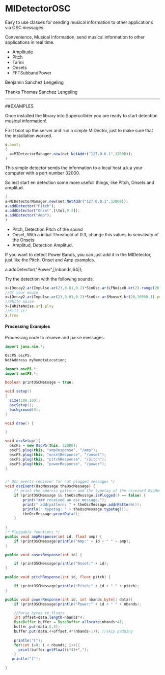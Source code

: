 # MIDetectorOSC

Easy to use classes for sending musical information to other applications via OSC messages.

Convenience, Musical Information, send musical information to other applications in real time.

- Amplitude
- Pitch
- Tarini
- Onsets
- FFTSubbandPower


Benjamin Sanchez Lengeling

Thanks
Thomas Sanchez Lengeling

-----

##EXAMPLES

Once installed the library into Supercollider you are ready to start detection musical information!.

First boot up the server and run a simple MIDector, just to make sure that the installation worked.

```javascript
s.boot;
(
  a=MIDetectorManager.new(net:NetAddr("127.0.0.1",32000));
)
```

This simple detector sends the information to a local host a.k.a your computer with a port number 32000.

So lest start en detection some more usefull things, like Pitch, Onsets and amplitud.

```javascript
(
a=MIDetectorManager.new(net:NetAddr("127.0.0.1",32000));
a.addDetector("Pitch");
a.addDetector("Onset",[\tol,0.3]);
a.addDetector("Amp");
)
```

- Pitch, Detection Pitch of the sound
- Onset, With a initial Threahold of 0.3, change this values to sensitivity of the Onsets
- Amplitud, Detection Amplitud.


If you want to detect Power Bands, you can just add it in the MIDetector, just like the Pitch, Onset and Amp examples.

a.addDetector("Power",[\nbands,64]);

Try the detection with the following sounds.

```javascript
x={Decay2.ar(Impulse.ar(2),0.01,0.2)*SinOsc.ar(LFNoise0.kr(2).range(20,10000).poll)}.play
//Or your mouse
x={Decay2.ar(Impulse.ar(2),0.01,0.2)*SinOsc.ar(MouseX.kr(20,10000,1).poll)}.play
//White noise
x={WhiteNoise.ar}.play
//Kill it!
x.free
```

#### Processing Examples

Processing code to recieve and parse messages.

```java
import java.nio.*;

OscP5 oscP5;
NetAddress myRemoteLocation;

import oscP5.*;
import netP5.*;

boolean printOSCMessage = true;

void setup()
{
  size(100,100);
  oscSetup();
  background(0);
}

void draw() {

}

void oscSetup(){
  oscP5 = new OscP5(this, 32000);
  oscP5.plug(this, "ampResponse", "/amp");
  oscP5.plug(this, "onsetResponse", "/onset");
  oscP5.plug(this, "pitchResponse", "/pitch");
  oscP5.plug(this, "powerResponse", "/power");
}


/* Osc events reciever for not plugged messages */
void oscEvent(OscMessage theOscMessage) {
    /* print the address pattern and the typetag of the received OscMessage */
    if (printOSCMessage && theOscMessage.isPlugged() == false) {
        print("### received an osc message.");
        print(" addrpattern: " + theOscMessage.addrPattern());
        println(" typetag: " + theOscMessage.typetag());
        theOscMessage.printData();
    }
  
}
/* Pluggable functions */
public void ampResponse(int id, float amp) {
    if (printOSCMessage)println("Amp:" + id + " " + amp);
}

public void onsetResponse(int id) {

    if (printOSCMessage)println("Onset:" + id);
}

public void pitchResponse(int id, float pitch) {

    if (printOSCMessage)println("Pitch:" + id + " " + pitch);
}

public void powerResponse(int id, int nbands,byte[] data){
    if (printOSCMessage)println("Power:" + id + " " + nbands);

    //Parse bytes to floats
    int offset=data.length-nbands*4;    
    ByteBuffer buffer = ByteBuffer.allocate(nbands*4);
    buffer.put(data,0,4);
    buffer.put(data,4+offset,4*(nbands-1)); //skip padding
    
    println("[");
    for(int i=0; i < nbands; i++){
      print(buffer.getFloat(i*4)+",");
    }  
   println("]");
   
}
```
